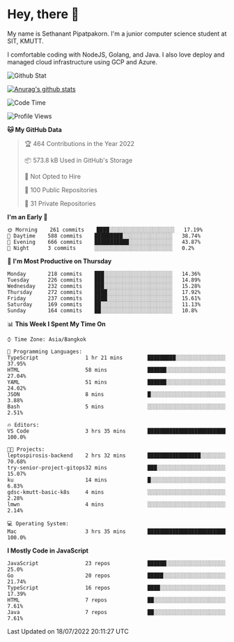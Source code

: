 # Hey, there 🙌
My name is Sethanant Pipatpakorn. I'm a junior computer science student at SIT, KMUTT.

I comfortable coding with NodeJS, Golang, and Java. I also love deploy and managed cloud infrastructure using GCP and Azure.

![Github Stat](https://github-profile-summary-cards.vercel.app/api/cards/profile-details?username=thetkpark&theme=dracula)

[![Anurag's github stats](https://github-readme-stats.vercel.app/api?username=thetkpark&count_private=true&show_icons=true&theme=tokyonight)](https://github.com/anuraghazra/github-readme-stats)

<!--START_SECTION:waka-->
![Code Time](http://img.shields.io/badge/Code%20Time-0%20secs-blue)

![Profile Views](http://img.shields.io/badge/Profile%20Views-0-blue)

**🐱 My GitHub Data** 

> 🏆 464 Contributions in the Year 2022
 > 
> 📦 573.8 kB Used in GitHub's Storage 
 > 
> 🚫 Not Opted to Hire
 > 
> 📜 100 Public Repositories 
 > 
> 🔑 31 Private Repositories  
 > 
**I'm an Early 🐤** 

```text
🌞 Morning    261 commits    ████░░░░░░░░░░░░░░░░░░░░░   17.19% 
🌆 Daytime    588 commits    █████████░░░░░░░░░░░░░░░░   38.74% 
🌃 Evening    666 commits    ███████████░░░░░░░░░░░░░░   43.87% 
🌙 Night      3 commits      ░░░░░░░░░░░░░░░░░░░░░░░░░   0.2%

```
📅 **I'm Most Productive on Thursday** 

```text
Monday       218 commits    ███░░░░░░░░░░░░░░░░░░░░░░   14.36% 
Tuesday      226 commits    ███░░░░░░░░░░░░░░░░░░░░░░   14.89% 
Wednesday    232 commits    ███░░░░░░░░░░░░░░░░░░░░░░   15.28% 
Thursday     272 commits    ████░░░░░░░░░░░░░░░░░░░░░   17.92% 
Friday       237 commits    ████░░░░░░░░░░░░░░░░░░░░░   15.61% 
Saturday     169 commits    ██░░░░░░░░░░░░░░░░░░░░░░░   11.13% 
Sunday       164 commits    ██░░░░░░░░░░░░░░░░░░░░░░░   10.8%

```


📊 **This Week I Spent My Time On** 

```text
⌚︎ Time Zone: Asia/Bangkok

💬 Programming Languages: 
TypeScript               1 hr 21 mins        █████████░░░░░░░░░░░░░░░░   37.95% 
HTML                     58 mins             ██████░░░░░░░░░░░░░░░░░░░   27.04% 
YAML                     51 mins             ██████░░░░░░░░░░░░░░░░░░░   24.02% 
JSON                     8 mins              █░░░░░░░░░░░░░░░░░░░░░░░░   3.88% 
Bash                     5 mins              ░░░░░░░░░░░░░░░░░░░░░░░░░   2.51%

🔥 Editors: 
VS Code                  3 hrs 35 mins       █████████████████████████   100.0%

🐱‍💻 Projects: 
leptospirosis-backend    2 hrs 32 mins       █████████████████░░░░░░░░   70.68% 
try-senior-project-gitops32 mins             ███░░░░░░░░░░░░░░░░░░░░░░   15.07% 
ku                       14 mins             █░░░░░░░░░░░░░░░░░░░░░░░░   6.83% 
gdsc-kmutt-basic-k8s     4 mins              ░░░░░░░░░░░░░░░░░░░░░░░░░   2.28% 
lmwn                     4 mins              ░░░░░░░░░░░░░░░░░░░░░░░░░   2.14%

💻 Operating System: 
Mac                      3 hrs 35 mins       █████████████████████████   100.0%

```

**I Mostly Code in JavaScript** 

```text
JavaScript               23 repos            ██████░░░░░░░░░░░░░░░░░░░   25.0% 
Go                       20 repos            █████░░░░░░░░░░░░░░░░░░░░   21.74% 
TypeScript               16 repos            ████░░░░░░░░░░░░░░░░░░░░░   17.39% 
HTML                     7 repos             ██░░░░░░░░░░░░░░░░░░░░░░░   7.61% 
Java                     7 repos             ██░░░░░░░░░░░░░░░░░░░░░░░   7.61%

```



 Last Updated on 18/07/2022 20:11:27 UTC
<!--END_SECTION:waka-->
